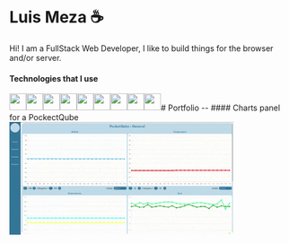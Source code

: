# Luis Meza ☕
Hi! I am a FullStack Web Developer, I like to build things for the browser and/or server.
#### Technologies that I use
<img align='left' width='30px' height='30px' src="https://cdn.jsdelivr.net/gh/devicons/devicon@latest/icons/django/django-plain.svg" />
<img align='left' width='30px' height='30px' src="https://cdn.jsdelivr.net/gh/devicons/devicon@latest/icons/react/react-original.svg" />
<img align='left' width='30px' height='30px' src="https://cdn.jsdelivr.net/gh/devicons/devicon@latest/icons/python/python-original.svg" />
<img align='left' width='30px' height='30px' src="https://cdn.jsdelivr.net/gh/devicons/devicon@latest/icons/javascript/javascript-original.svg" />
<img align='left' width='30px' height='30px' src="https://cdn.jsdelivr.net/gh/devicons/devicon@latest/icons/html5/html5-original.svg" />
<img align='left' width='30px' height='30px' src="https://cdn.jsdelivr.net/gh/devicons/devicon@latest/icons/css3/css3-original.svg" />
<img align='left' width='30px' height='30px' src="https://cdn.jsdelivr.net/gh/devicons/devicon@latest/icons/tailwindcss/tailwindcss-original.svg" />
<img align='left' width='30px' height='30px' src="https://cdn.jsdelivr.net/gh/devicons/devicon@latest/icons/git/git-original.svg" />
<img align='left' width='30px' height='30px' src="https://cdn.jsdelivr.net/gh/devicons/devicon@latest/icons/linux/linux-original.svg" />  
<br />  
# Portfolio
--
#### Charts panel for a PockectQube
<img width='400px' src='./assets/charts.gif'/>  
